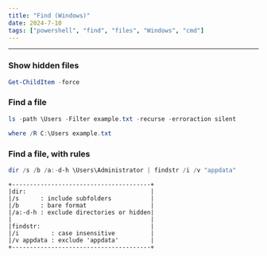 ```yaml
---
title: "Find (Windows)"
date: 2024-7-10
tags: ["powershell", "find", "files", "Windows", "cmd"]
---
```


---
### Show hidden files

```powershell
Get-ChildItem -force
```

### Find a file

```powershell
ls -path \Users -Filter example.txt -recurse -erroraction silent
```

```powershell
where /R C:\Users example.txt
```

### Find a file, with rules

```powershell
dir /s /b /a:-d-h \Users\Administrator | findstr /i /v "appdata"
```

```
+---------------------------------------+
|dir:                                   |
|/s      : include subfolders           |
|/b      : bare format                  |
|/a:-d-h : exclude directories or hidden|
|                                       |
|findstr:                               |
|/i         : case insensitive          |
|/v appdata : exclude 'appdata'         |
+---------------------------------------+
```

<br>
